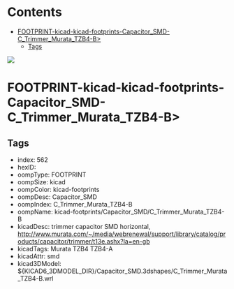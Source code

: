



Contents
========

* [FOOTPRINT-kicad-kicad-footprints-Capacitor_SMD-C_Trimmer_Murata_TZB4-B>](#footprint-kicad-kicad-footprints-capacitor_smd-c_trimmer_murata_tzb4-b)
	* [Tags](#tags)
  
![][im]
# FOOTPRINT-kicad-kicad-footprints-Capacitor_SMD-C_Trimmer_Murata_TZB4-B>

## Tags

- index: 562
- hexID: 
- oompType: FOOTPRINT
- oompSize: kicad
- oompColor: kicad-footprints
- oompDesc: Capacitor_SMD
- oompIndex: C_Trimmer_Murata_TZB4-B
- oompName: kicad-footprints/Capacitor_SMD/C_Trimmer_Murata_TZB4-B
- kicadDesc: trimmer capacitor SMD horizontal, http://www.murata.com/~/media/webrenewal/support/library/catalog/products/capacitor/trimmer/t13e.ashx?la=en-gb
- kicadTags: Murata TZB4 TZB4-A
- kicadAttr: smd
- kicad3DModel: ${KICAD6_3DMODEL_DIR}/Capacitor_SMD.3dshapes/C_Trimmer_Murata_TZB4-B.wrl



[im]: image.png
